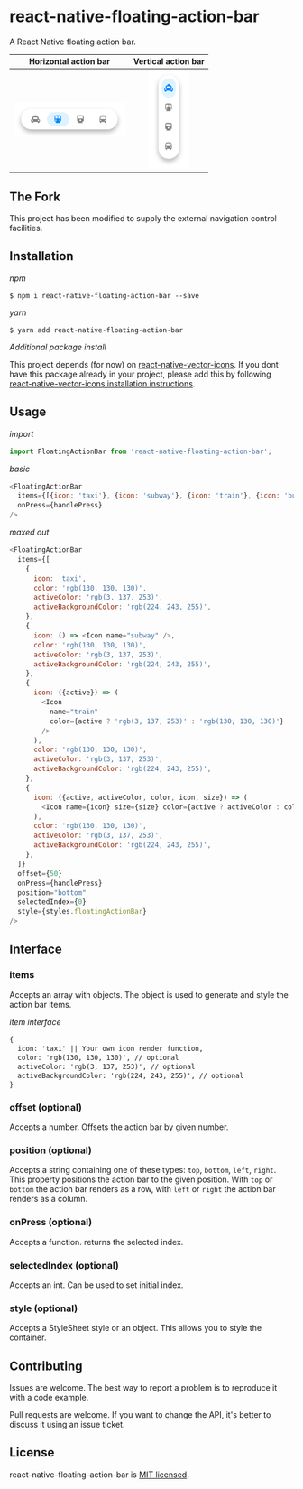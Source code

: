 # react-native-floating-action-bar

A React Native floating action bar.

|                   Horizontal action bar                    |                  Vertical action bar                   |
| :--------------------------------------------------------: | :----------------------------------------------------: |
| ![Horizontal action bar](assets/horizontal-action-bar.png) | ![Vertical action bar](assets/vertical-action-bar.png) |

## The Fork

This project has been modified to supply the external navigation control facilities.

## Installation

_npm_

```shell
$ npm i react-native-floating-action-bar --save
```

_yarn_

```shell
$ yarn add react-native-floating-action-bar
```

_Additional package install_

This project depends (for now) on [react-native-vector-icons](https://github.com/oblador/react-native-vector-icons). If you dont have this package already in your project, please add this by following [react-native-vector-icons installation instructions](https://github.com/oblador/react-native-vector-icons#installation).

## Usage

_import_

```javascript
import FloatingActionBar from 'react-native-floating-action-bar';
```

_basic_

```javascript
<FloatingActionBar
  items={[{icon: 'taxi'}, {icon: 'subway'}, {icon: 'train'}, {icon: 'bus'}]}
  onPress={handlePress}
/>
```

_maxed out_

```javascript
<FloatingActionBar
  items={[
    {
      icon: 'taxi',
      color: 'rgb(130, 130, 130)',
      activeColor: 'rgb(3, 137, 253)',
      activeBackgroundColor: 'rgb(224, 243, 255)',
    },
    {
      icon: () => <Icon name="subway" />,
      color: 'rgb(130, 130, 130)',
      activeColor: 'rgb(3, 137, 253)',
      activeBackgroundColor: 'rgb(224, 243, 255)',
    },
    {
      icon: ({active}) => (
        <Icon
          name="train"
          color={active ? 'rgb(3, 137, 253)' : 'rgb(130, 130, 130)'}
        />
      ),
      color: 'rgb(130, 130, 130)',
      activeColor: 'rgb(3, 137, 253)',
      activeBackgroundColor: 'rgb(224, 243, 255)',
    },
    {
      icon: ({active, activeColor, color, icon, size}) => (
        <Icon name={icon} size={size} color={active ? activeColor : color} />
      ),
      color: 'rgb(130, 130, 130)',
      activeColor: 'rgb(3, 137, 253)',
      activeBackgroundColor: 'rgb(224, 243, 255)',
    },
  ]}
  offset={50}
  onPress={handlePress}
  position="bottom"
  selectedIndex={0}
  style={styles.floatingActionBar}
/>
```

## Interface

### items

Accepts an array with objects. The object is used to generate and style the action bar items.

_item interface_

```
{
  icon: 'taxi' || Your own icon render function,
  color: 'rgb(130, 130, 130)', // optional
  activeColor: 'rgb(3, 137, 253)', // optional
  activeBackgroundColor: 'rgb(224, 243, 255)', // optional
}
```

### offset (optional)

Accepts a number. Offsets the action bar by given number.

### position (optional)

Accepts a string containing one of these types: `top`, `bottom`, `left`, `right`.
This property positions the action bar to the given position. With `top` or `bottom` the action bar renders as a row, with `left` or `right` the action bar renders as a column.

### onPress (optional)

Accepts a function. returns the selected index.

### selectedIndex (optional)

Accepts an int. Can be used to set initial index.

### style (optional)

Accepts a StyleSheet style or an object. This allows you to style the container.

## Contributing

Issues are welcome. The best way to report a problem is to reproduce it with a code example.

Pull requests are welcome. If you want to change the API, it's better to discuss it using an issue ticket.

## License

react-native-floating-action-bar is [MIT licensed](./LICENSE).
